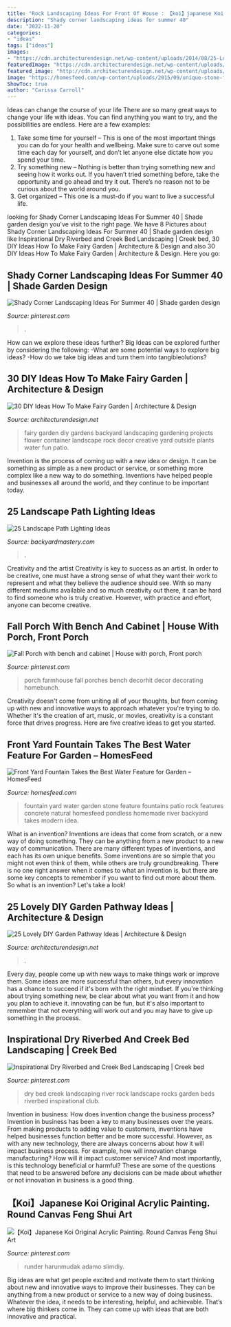 ```yaml
---
title: "Rock Landscaping Ideas For Front Of House : 【koi】japanese Koi Original Acrylic Painting. Round Canvas Feng Shui Art"
description: "Shady corner landscaping ideas for summer 40"
date: "2022-11-20"
categories:
- "ideas"
tags: ["ideas"]
images:
- "https://cdn.architecturendesign.net/wp-content/uploads/2014/08/25-Lovely-DIY-Garden-Pathway-Ideas-24.jpg"
featuredImage: "https://cdn.architecturendesign.net/wp-content/uploads/2014/08/25-Lovely-DIY-Garden-Pathway-Ideas-24.jpg"
featured_image: "http://cdn.architecturendesign.net/wp-content/uploads/2015/12/AD-DIY-Ideas-How-To-Make-Fairy-Garden-19.png"
image: "https://homesfeed.com/wp-content/uploads/2015/09/unique-stone-front-yard-fountain-idea-with-greenery-and-concrete-patio.jpg"
ShowToc: true
author: "Carissa Carroll"
---
```



Ideas can change the course of your life
There are so many great ways to change your life with ideas. You can find anything you want to try, and the possibilities are endless. Here are a few examples: 
1. Take some time for yourself – This is one of the most important things you can do for your health and wellbeing. Make sure to carve out some time each day for yourself, and don’t let anyone else dictate how you spend your time. 
2. Try something new – Nothing is better than trying something new and seeing how it works out. If you haven’t tried something before, take the opportunity and go ahead and try it out. There’s no reason not to be curious about the world around you. 
3. Get organized – This one is a must-do if you want to live a successful life.

	

		
looking for Shady Corner Landscaping Ideas For Summer 40 | Shade garden design you've visit to the right page. We have 8 Pictures about Shady Corner Landscaping Ideas For Summer 40 | Shade garden design like Inspirational Dry Riverbed and Creek Bed Landscaping | Creek bed, 30 DIY Ideas How To Make Fairy Garden | Architecture &amp; Design and also 30 DIY Ideas How To Make Fairy Garden | Architecture &amp; Design. Here you go:
		
    
## Shady Corner Landscaping Ideas For Summer 40 | Shade Garden Design

<img loading=lazy src="https://i.pinimg.com/736x/71/d3/89/71d389d968ef5df94fab4a69326a898d.jpg" onerror="this.onerror=null;this.src='https://tse1.mm.bing.net/th?id=OIP.orzXPlt6HMAlHHVB9QldswHaJ3&amp;pid=15.1';" alt="Shady Corner Landscaping Ideas For Summer 40 | Shade garden design">

_Source: pinterest.com_

>. 

	

How can we explore these ideas further?
Big Ideas can be explored further by considering the following: 
-What are some potential ways to explore big ideas? 
-How do we take big ideas and turn them into tangibleolutions?

    
## 30 DIY Ideas How To Make Fairy Garden | Architecture &amp; Design

<img loading=lazy src="http://cdn.architecturendesign.net/wp-content/uploads/2015/12/AD-DIY-Ideas-How-To-Make-Fairy-Garden-19.png" onerror="this.onerror=null;this.src='https://tse1.mm.bing.net/th?id=OIP.frF_FDonHlt1AnEiAc7tMgHaJ9&amp;pid=15.1';" alt="30 DIY Ideas How To Make Fairy Garden | Architecture &amp; Design">

_Source: architecturendesign.net_

>fairy garden diy gardens backyard landscaping gardening projects flower container landscape rock decor creative yard outside plants water fun patio. 

	

Invention is the process of coming up with a new idea or design. It can be something as simple as a new product or service, or something more complex like a new way to do something. Inventions have helped people and businesses all around the world, and they continue to be important today.

    
## 25 Landscape Path Lighting Ideas

<img loading=lazy src="https://backyardmastery.com/wp-content/uploads/2018/07/12-landscape-path-lighting.jpg" onerror="this.onerror=null;this.src='https://tse4.mm.bing.net/th?id=OIP.5VplijFXo_IVi0P1tBC6kQHaLI&amp;pid=15.1';" alt="25 Landscape Path Lighting Ideas">

_Source: backyardmastery.com_

>. 

	

Creativity and the artist
Creativity is key to success as an artist. In order to be creative, one must have a strong sense of what they want their work to represent and what they believe the audience should see. With so many different mediums available and so much creativity out there, it can be hard to find someone who is truly creative. However, with practice and effort, anyone can become creative.

    
## Fall Porch With Bench And Cabinet | House With Porch, Front Porch

<img loading=lazy src="https://i.pinimg.com/736x/37/51/23/3751236c76581f95273d227c6cf865da.jpg" onerror="this.onerror=null;this.src='https://tse3.mm.bing.net/th?id=OIP.tx1YZ34nQCphcflgpIGQdAHaNK&amp;pid=15.1';" alt="Fall Porch with bench and cabinet | House with porch, Front porch">

_Source: pinterest.com_

>porch farmhouse fall porches bench decorhit decor decorating homebunch. 

	

Creativity doesn't come from uniting all of your thoughts, but from coming up with new and innovative ways to approach whatever you're trying to do. Whether it's the creation of art, music, or movies, creativity is a constant force that drives progress. Here are five creative ideas to get you started.

    
## Front Yard Fountain Takes The Best Water Feature For Garden – HomesFeed

<img loading=lazy src="https://homesfeed.com/wp-content/uploads/2015/09/unique-stone-front-yard-fountain-idea-with-greenery-and-concrete-patio.jpg" onerror="this.onerror=null;this.src='https://tse4.mm.bing.net/th?id=OIP.pYVrRBv8JidwMXQBrrlgigHaEK&amp;pid=15.1';" alt="Front Yard Fountain Takes the Best Water Feature for Garden – HomesFeed">

_Source: homesfeed.com_

>fountain yard water garden stone feature fountains patio rock features concrete natural homesfeed pondless homemade river backyard takes modern idea. 

	

What is an invention?
Inventions are ideas that come from scratch, or a new way of doing something. They can be anything from a new product to a new way of communication. There are many different types of inventions, and each has its own unique benefits. Some inventions are so simple that you might not even think of them, while others are truly groundbreaking. There is no one right answer when it comes to what an invention is, but there are some key concepts to remember if you want to find out more about them. So what is an invention? Let's take a look!

    
## 25 Lovely DIY Garden Pathway Ideas | Architecture &amp; Design

<img loading=lazy src="https://cdn.architecturendesign.net/wp-content/uploads/2014/08/25-Lovely-DIY-Garden-Pathway-Ideas-24.jpg" onerror="this.onerror=null;this.src='https://tse1.mm.bing.net/th?id=OIP.d5FqDeewhvs3-kTz2O6aEAHaKK&amp;pid=15.1';" alt="25 Lovely DIY Garden Pathway Ideas | Architecture &amp; Design">

_Source: architecturendesign.net_

>. 

	

Every day, people come up with new ways to make things work or improve them. Some ideas are more successful than others, but every innovation has a chance to succeed if it's born with the right mindset. If you're thinking about trying something new, be clear about what you want from it and how you plan to achieve it. innovating can be fun, but it's also important to remember that not everything will work out and you may have to give up something in the process.

    
## Inspirational Dry Riverbed And Creek Bed Landscaping | Creek Bed

<img loading=lazy src="https://i.pinimg.com/736x/ad/a7/44/ada744a7f6df9702e7e3f4967f4244e5.jpg" onerror="this.onerror=null;this.src='https://tse2.mm.bing.net/th?id=OIP.Uo6w6-Ks2-ii57lOgpmF2AHaJ3&amp;pid=15.1';" alt="Inspirational Dry Riverbed and Creek Bed Landscaping | Creek bed">

_Source: pinterest.com_

>dry bed creek landscaping river rock landscape rocks garden beds riverbed inspirational club. 

	

Invention in business: How does invention change the business process?
Invention in business has been a key to many businesses over the years. From making products to adding value to customers, inventions have helped businesses function better and be more successful. However, as with any new technology, there are always concerns about how it will impact business process. For example, how will innovation change manufacturing? How will it impact customer service? And most importantly, is this technology beneficial or harmful? These are some of the questions that need to be answered before any decisions can be made about whether or not innovation in business is a good thing.

    
## 【Koi】Japanese Koi Original Acrylic Painting. Round Canvas Feng Shui Art

<img loading=lazy src="https://i.pinimg.com/736x/e4/15/74/e41574f9342d37e8ca647c8c10dbeb76.jpg" onerror="this.onerror=null;this.src='https://tse4.mm.bing.net/th?id=OIP.gWeqkAny-mh1Bx1DsbusWAHaJ4&amp;pid=15.1';" alt="【Koi】Japanese Koi Original Acrylic Painting. Round Canvas Feng Shui Art">

_Source: pinterest.com_

>runder harunmudak adamo slimdiy. 

	

Big ideas are what get people excited and motivate them to start thinking about new and innovative ways to improve their businesses. They can be anything from a new product or service to a new way of doing business. Whatever the idea, it needs to be interesting, helpful, and achievable. That’s where big thinkers come in. They can come up with ideas that are both innovative and practical.

